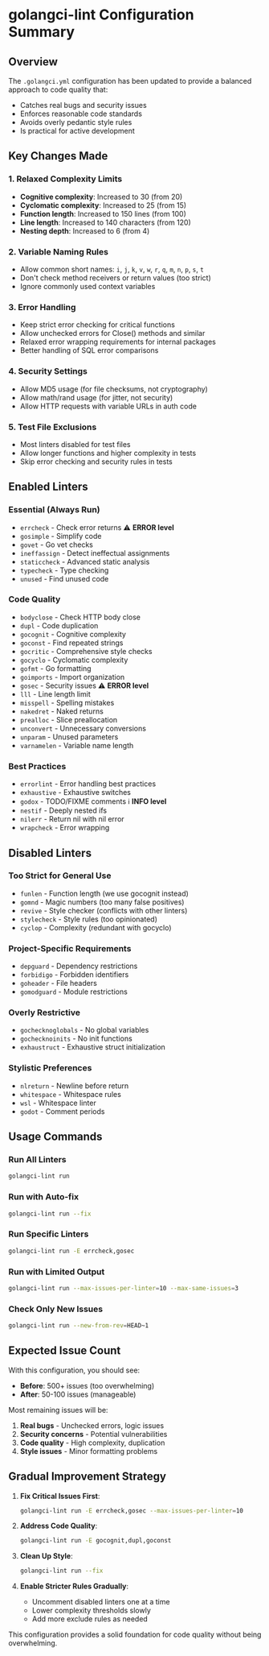 # golangci-lint Configuration Summary

## Overview

The `.golangci.yml` configuration has been updated to provide a balanced approach to code quality that:
- Catches real bugs and security issues
- Enforces reasonable code standards
- Avoids overly pedantic style rules
- Is practical for active development

## Key Changes Made

### 1. **Relaxed Complexity Limits**
- **Cognitive complexity**: Increased to 30 (from 20)
- **Cyclomatic complexity**: Increased to 25 (from 15)
- **Function length**: Increased to 150 lines (from 100)
- **Line length**: Increased to 140 characters (from 120)
- **Nesting depth**: Increased to 6 (from 4)

### 2. **Variable Naming Rules**
- Allow common short names: `i`, `j`, `k`, `v`, `w`, `r`, `q`, `m`, `n`, `p`, `s`, `t`
- Don't check method receivers or return values (too strict)
- Ignore commonly used context variables

### 3. **Error Handling**
- Keep strict error checking for critical functions
- Allow unchecked errors for Close() methods and similar
- Relaxed error wrapping requirements for internal packages
- Better handling of SQL error comparisons

### 4. **Security Settings**
- Allow MD5 usage (for file checksums, not cryptography)
- Allow math/rand usage (for jitter, not security)
- Allow HTTP requests with variable URLs in auth code

### 5. **Test File Exclusions**
- Most linters disabled for test files
- Allow longer functions and higher complexity in tests
- Skip error checking and security rules in tests

## Enabled Linters

### Essential (Always Run)
- `errcheck` - Check error returns ⚠️ **ERROR level**
- `gosimple` - Simplify code
- `govet` - Go vet checks
- `ineffassign` - Detect ineffectual assignments
- `staticcheck` - Advanced static analysis
- `typecheck` - Type checking
- `unused` - Find unused code

### Code Quality
- `bodyclose` - Check HTTP body close
- `dupl` - Code duplication
- `gocognit` - Cognitive complexity
- `goconst` - Find repeated strings
- `gocritic` - Comprehensive style checks
- `gocyclo` - Cyclomatic complexity
- `gofmt` - Go formatting
- `goimports` - Import organization
- `gosec` - Security issues ⚠️ **ERROR level**
- `lll` - Line length limit
- `misspell` - Spelling mistakes
- `nakedret` - Naked returns
- `prealloc` - Slice preallocation
- `unconvert` - Unnecessary conversions
- `unparam` - Unused parameters
- `varnamelen` - Variable name length

### Best Practices
- `errorlint` - Error handling best practices
- `exhaustive` - Exhaustive switches
- `godox` - TODO/FIXME comments ℹ️ **INFO level**
- `nestif` - Deeply nested ifs
- `nilerr` - Return nil with nil error
- `wrapcheck` - Error wrapping

## Disabled Linters

### Too Strict for General Use
- `funlen` - Function length (we use gocognit instead)
- `gomnd` - Magic numbers (too many false positives)
- `revive` - Style checker (conflicts with other linters)
- `stylecheck` - Style rules (too opinionated)
- `cyclop` - Complexity (redundant with gocyclo)

### Project-Specific Requirements
- `depguard` - Dependency restrictions
- `forbidigo` - Forbidden identifiers
- `goheader` - File headers
- `gomodguard` - Module restrictions

### Overly Restrictive
- `gochecknoglobals` - No global variables
- `gochecknoinits` - No init functions
- `exhaustruct` - Exhaustive struct initialization

### Stylistic Preferences
- `nlreturn` - Newline before return
- `whitespace` - Whitespace rules
- `wsl` - Whitespace linter
- `godot` - Comment periods

## Usage Commands

### Run All Linters
```bash
golangci-lint run
```

### Run with Auto-fix
```bash
golangci-lint run --fix
```

### Run Specific Linters
```bash
golangci-lint run -E errcheck,gosec
```

### Run with Limited Output
```bash
golangci-lint run --max-issues-per-linter=10 --max-same-issues=3
```

### Check Only New Issues
```bash
golangci-lint run --new-from-rev=HEAD~1
```

## Expected Issue Count

With this configuration, you should see:
- **Before**: 500+ issues (too overwhelming)
- **After**: 50-100 issues (manageable)

Most remaining issues will be:
1. **Real bugs** - Unchecked errors, logic issues
2. **Security concerns** - Potential vulnerabilities  
3. **Code quality** - High complexity, duplication
4. **Style issues** - Minor formatting problems

## Gradual Improvement Strategy

1. **Fix Critical Issues First**:
   ```bash
   golangci-lint run -E errcheck,gosec --max-issues-per-linter=10
   ```

2. **Address Code Quality**:
   ```bash
   golangci-lint run -E gocognit,dupl,goconst
   ```

3. **Clean Up Style**:
   ```bash
   golangci-lint run --fix
   ```

4. **Enable Stricter Rules Gradually**:
   - Uncomment disabled linters one at a time
   - Lower complexity thresholds slowly
   - Add more exclude rules as needed

This configuration provides a solid foundation for code quality without being overwhelming.
